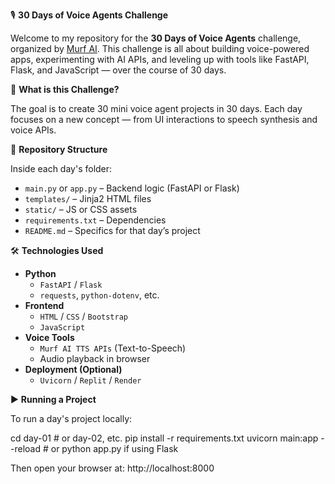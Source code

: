 🎙️ **30 Days of Voice Agents Challenge**

Welcome to my repository for the **30 Days of Voice Agents** challenge, organized by [Murf AI](https://murf.ai). This challenge is all about building voice-powered apps, experimenting with AI APIs, and leveling up with tools like FastAPI, Flask, and JavaScript — over the course of 30 days.

🚀 **What is this Challenge?**

The goal is to create 30 mini voice agent projects in 30 days. Each day focuses on a new concept — from UI interactions to speech synthesis and voice APIs.

📁 **Repository Structure**

Inside each day's folder:
- `main.py` or `app.py` – Backend logic (FastAPI or Flask)
- `templates/` – Jinja2 HTML files
- `static/` – JS or CSS assets
- `requirements.txt` – Dependencies
- `README.md` – Specifics for that day’s project

🛠 **Technologies Used**

- **Python**
  - `FastAPI` / `Flask`
  - `requests`, `python-dotenv`, etc.
- **Frontend**
  - `HTML` / `CSS` / `Bootstrap`
  - `JavaScript`
- **Voice Tools**
  - `Murf AI TTS APIs` (Text-to-Speech)
  - Audio playback in browser
- **Deployment (Optional)**
  - `Uvicorn` / `Replit` / `Render`

▶️ **Running a Project**

To run a day's project locally:

cd day-01  # or day-02, etc.
pip install -r requirements.txt
uvicorn main:app --reload  # or python app.py if using Flask

Then open your browser at:
http://localhost:8000
